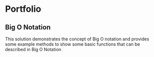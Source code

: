 # Portfolio
## Big O Notation
This solution demonstrates the concept of Big O notation and provides some example methods to show some basic functions that can be described in Big O Notation

